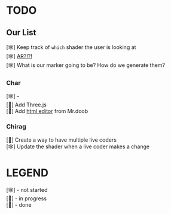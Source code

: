 # TODO

## Our List
[🕸] Keep track of `which` shader the user is looking at <br />
[🕸] [AR?!?!](https://github.com/jeromeetienne/AR.js) <br />
[🕸] What is our marker going to be? How do we generate them? <br />

### Char
[🕸] -  <br />
[🌝] Add Three.js<br />
[🌝] Add [html editor](https://github.com/mrdoob/htmleditor) from Mr.doob <br />

### Chirag
[🎃] Create a way to have multiple live coders <br />
[🕸] Update the shader when a live coder makes a change <br />

# LEGEND
[🕸] - not started <br />
[🎃] - in progress <br />
[🌝] - done <br />